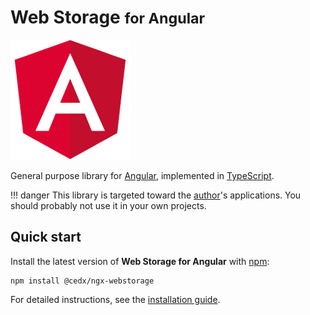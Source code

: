 # Web Storage <small>for Angular</small>
![Angular](img/angular.png)

General purpose library for [Angular](https://angular.io), implemented in [TypeScript](https://www.typescriptlang.org).

!!! danger
    This library is targeted toward the [author](https://belin.io)'s applications.
    You should probably not use it in your own projects.

## Quick start
Install the latest version of **Web Storage for Angular** with [npm](https://www.npmjs.com):

```shell
npm install @cedx/ngx-webstorage
```

For detailed instructions, see the [installation guide](installation.md).
